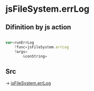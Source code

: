 # jsFileSystem.errLog

## Difinition by js action

```js.js

var=runErrLog
	?func=jsFileSystem.errLog
	?args=
		&conString=
```

## Src

-> [jsFileSystem.errLog](https://github.com/puutaro/CommandClick/blob/master/app/src/main/java/com/puutaro/commandclick/fragment_lib/terminal_fragment/js_interface/file/JsFileSystem.kt#L126)


